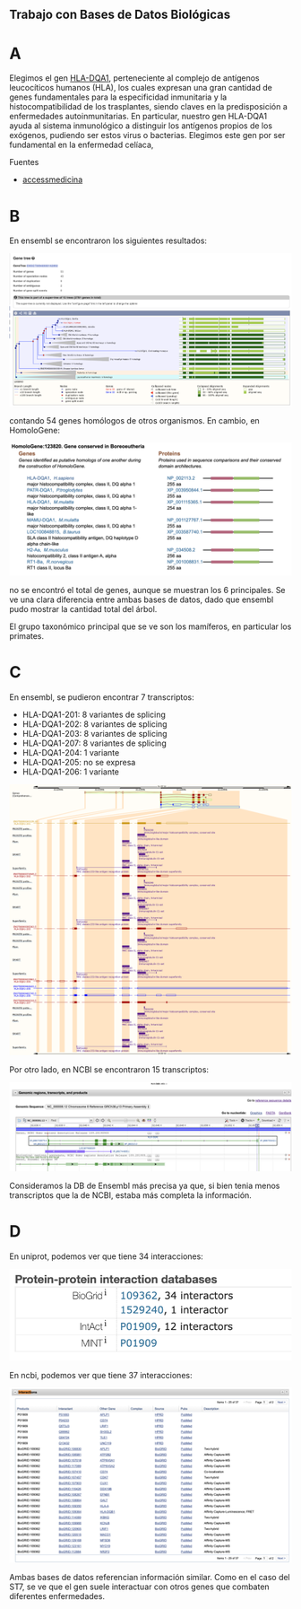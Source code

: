 ## Trabajo con Bases de Datos Biológicas

# A

Elegimos el gen [HLA-DQA1](https://www.ncbi.nlm.nih.gov/gene/3117/), perteneciente al complejo de antígenos leucocíticos humanos (HLA), los cuales expresan una gran cantidad de genes fundamentales para la especificidad inmunitaria y la histocompatibilidad de los trasplantes, siendo claves en la predisposición a enfermedades autoinmunitarias. En particular, nuestro gen HLA-DQA1 ayuda al sistema inmunológico a distinguir los antígenos propios de los exógenos, pudiendo ser estos virus o bacterias. Elegimos este gen por ser fundamental en la enfermedad celíaca, 

Fuentes

- [accessmedicina](https://accessmedicina.mhmedical.com/content.aspx?sectionid=114936011&bookid=1717)

# B

En ensembl se encontraron los siguientes resultados:

<img src="https://github.com/gonziesc/bioIt/blob/master/database%20analysis/b-ensembl.png">

contando 54 genes homólogos de otros organismos. En cambio, en HomoloGene:

<img src="https://github.com/gonziesc/bioIt/blob/master/database%20analysis/b-homologene.png">

no se encontró el total de genes, aunque se muestran los 6 principales. Se ve una clara diferencia entre ambas bases de datos, dado que ensembl pudo mostrar la cantidad total del árbol.

El grupo taxonómico principal que se ve son los mamíferos, en particular los primates.

# C

En ensembl, se pudieron encontrar 7 transcriptos: 

- HLA-DQA1-201: 8 variantes de splicing
- HLA-DQA1-202: 8 variantes de splicing
- HLA-DQA1-203: 8 variantes de splicing
- HLA-DQA1-207: 8 variantes de splicing
- HLA-DQA1-204: 1 variante
- HLA-DQA1-205: no se expresa	 	
- HLA-DQA1-206: 1 variante

<img src="https://github.com/gonziesc/bioIt/blob/master/database%20analysis/c-ensembl.png">

Por otro lado, en NCBI se encontraron 15 transcriptos: 

<img src="https://github.com/gonziesc/bioIt/blob/master/database%20analysis/c-ncbi.png">

Consideramos la DB de Ensembl más precisa ya que, si bien tenia menos transcriptos que la de NCBI, estaba más completa la información.

# D

En uniprot, podemos ver que tiene 34 interacciones: 

<img src="https://github.com/gonziesc/bioIt/blob/master/database%20analysis/d-uniprot.png">

En ncbi, podemos ver que tiene 37 interacciones: 

<img src="https://github.com/gonziesc/bioIt/blob/master/database%20analysis/d-ncbi.png">

Ambas bases de datos referencian información similar. Como en el caso del ST7, se ve que el gen suele interactuar con otros genes que combaten diferentes enfermedades.
